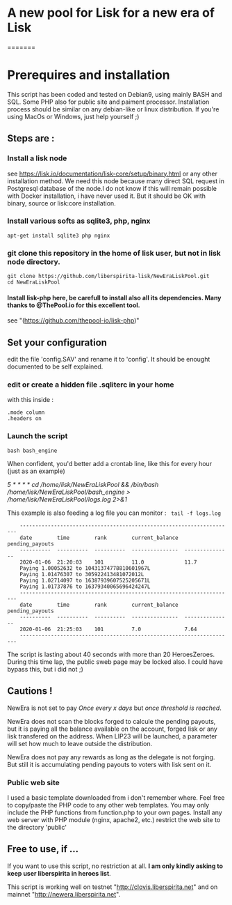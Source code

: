 # A new pool for Lisk for a new era of Lisk

=======

# Prerequires and installation
This script has been coded and tested on Debian9, using mainly BASH and SQL. Some PHP also for public site and paiment processor. Installation process should be similar on any debian-like or linux distribution. If you're using MacOs or Windows, just help yourself ;)

## Steps are :

### Install a lisk node
see https://lisk.io/documentation/lisk-core/setup/binary.html or any other installation method.
We need this node because many direct SQL request in Postgresql database of the node.I do not know if this will remain possible with Docker installation, i have never used it. But it should be OK with binary, source or lisk:core installation.

### Install various softs as sqlite3, php, nginx 

	apt-get install sqlite3 php nginx

### git clone this repository in the home of lisk user, but not in lisk node directory.

	git clone https://github.com/liberspirita-lisk/NewEraLiskPool.git
	cd NewEraLiskPool

#### Install lisk-php here, be carefull to install also all its dependencies. Many thanks to @ThePool.io for this excellent tool.
see "(https://github.com/thepool-io/lisk-php)" 

## Set your configuration
edit the file 'config.SAV' and rename it to 'config'. It should be enought documented to be self explained.

### edit or create a hidden file .sqliterc in your home
with this inside :

	.mode column
	.headers on

### Launch the script 

	bash bash_engine
When confident, you'd better add a crontab line, like this for every hour (just as an example)

*5 * * * * cd /home/lisk/NewEraLiskPool && /bin/bash /home/lisk/NewEraLiskPool/bash_engine > /home/lisk/NewEraLiskPool/logs.log 2>&1*

This example is also feeding a log file you can monitor :
``` tail -f logs.log```
```
	---------------------------------------------------------------------
	date        time        rank        current_balance  pending_payouts
	----------  ----------  ----------  ---------------  ---------------
	2020-01-06  21:20:03    101         11.0             11.7           
	Paying 1.00052632 to 10431374778810601967L 
	Paying 1.01476307 to 305922413481072012L 
	Paying 1.02714097 to 16387939607525205671L 
	Paying 1.01737876 to 16379340065696424247L 
	---------------------------------------------------------------------
	date        time        rank        current_balance  pending_payouts
	----------  ----------  ----------  ---------------  ---------------
	2020-01-06  21:25:03    101         7.0              7.64           
	---------------------------------------------------------------------
```


The script is lasting about 40 seconds with more than 20 HeroesZeroes. During this time lap, the public sweb page may be locked also. I could have bypass this, but i did not ;) 

## Cautions !
NewEra is not set to pay *Once every x days* but *once threshold is reached*. 

NewEra does not scan the blocks forged to calcule the pending payouts, but it is paying all the balance available on the account, forged lisk or any lisk transfered on the address. When LIP23 will be launched, a parameter will set how much to leave outside the distribution.

NewEra does not pay any rewards as long as the delegate is not forging. But still it is accumulating pending payouts to voters with lisk sent on it.

### Public web site
I used a basic template downloaded from i don't remember where. Feel free to copy/paste the PHP code to any other web templates. You may only include the PHP functions from function.php to your own pages. 
Install any web server with PHP module (nginx, apache2, etc.)
restrict the web site to the directory 'public'

## Free to use, if ...
If you want to use this script, no restriction at all. **I am only kindly asking to keep user liberspirita in heroes list**.

This script is working well on testnet "http://clovis.liberspirita.net" and on mainnet "http://newera.liberspirita.net".
